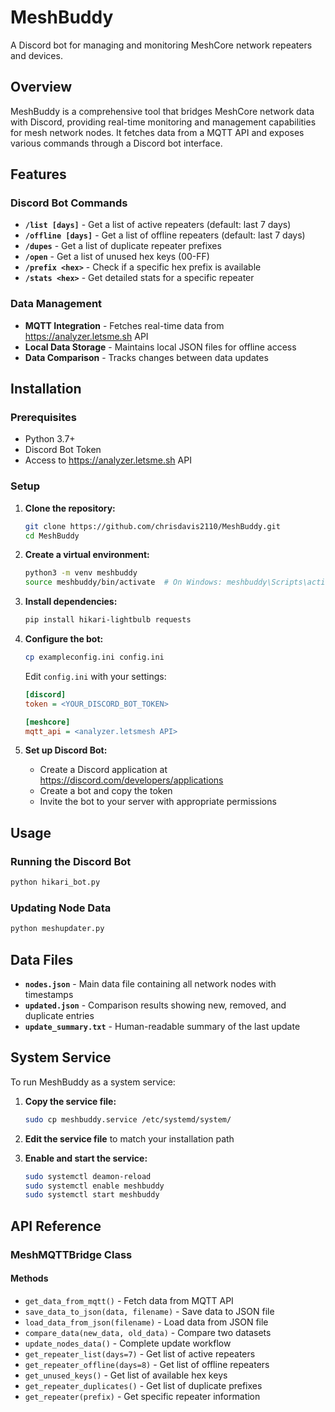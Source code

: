 # MeshBuddy

A Discord bot for managing and monitoring MeshCore network repeaters and devices.

## Overview

MeshBuddy is a comprehensive tool that bridges MeshCore network data with Discord, providing real-time monitoring and management capabilities for mesh network nodes. It fetches data from a MQTT API and exposes various commands through a Discord bot interface.

## Features

### Discord Bot Commands

- **`/list [days]`** - Get a list of active repeaters (default: last 7 days)
- **`/offline [days]`** - Get a list of offline repeaters (default: last 7 days)
- **`/dupes`** - Get a list of duplicate repeater prefixes
- **`/open`** - Get a list of unused hex keys (00-FF)
- **`/prefix <hex>`** - Check if a specific hex prefix is available
- **`/stats <hex>`** - Get detailed stats for a specific repeater

### Data Management

- **MQTT Integration** - Fetches real-time data from https://analyzer.letsme.sh API
- **Local Data Storage** - Maintains local JSON files for offline access
- **Data Comparison** - Tracks changes between data updates


## Installation

### Prerequisites

- Python 3.7+
- Discord Bot Token
- Access to https://analyzer.letsme.sh API

### Setup

1. **Clone the repository:**
   ```bash
   git clone https://github.com/chrisdavis2110/MeshBuddy.git
   cd MeshBuddy
   ```

2. **Create a virtual environment:**
   ```bash
   python3 -m venv meshbuddy
   source meshbuddy/bin/activate  # On Windows: meshbuddy\Scripts\activate
   ```

3. **Install dependencies:**
   ```bash
   pip install hikari-lightbulb requests
   ```

4. **Configure the bot:**
   ```bash
   cp exampleconfig.ini config.ini
   ```

   Edit `config.ini` with your settings:
   ```ini
   [discord]
   token = <YOUR_DISCORD_BOT_TOKEN>

   [meshcore]
   mqtt_api = <analyzer.letsmesh API>
   ```

5. **Set up Discord Bot:**
   - Create a Discord application at https://discord.com/developers/applications
   - Create a bot and copy the token
   - Invite the bot to your server with appropriate permissions

## Usage

### Running the Discord Bot

```bash
python hikari_bot.py
```

### Updating Node Data

```bash
python meshupdater.py
```


## Data Files

- **`nodes.json`** - Main data file containing all network nodes with timestamps
- **`updated.json`** - Comparison results showing new, removed, and duplicate entries
- **`update_summary.txt`** - Human-readable summary of the last update

## System Service

To run MeshBuddy as a system service:

1. **Copy the service file:**
   ```bash
   sudo cp meshbuddy.service /etc/systemd/system/
   ```

2. **Edit the service file** to match your installation path

3. **Enable and start the service:**
   ```bash
   sudo systemctl deamon-reload
   sudo systemctl enable meshbuddy
   sudo systemctl start meshbuddy
   ```

## API Reference

### MeshMQTTBridge Class

#### Methods

- `get_data_from_mqtt()` - Fetch data from MQTT API
- `save_data_to_json(data, filename)` - Save data to JSON file
- `load_data_from_json(filename)` - Load data from JSON file
- `compare_data(new_data, old_data)` - Compare two datasets
- `update_nodes_data()` - Complete update workflow
- `get_repeater_list(days=7)` - Get list of active repeaters
- `get_repeater_offline(days=8)` - Get list of offline repeaters
- `get_unused_keys()` - Get list of available hex keys
- `get_repeater_duplicates()` - Get list of duplicate prefixes
- `get_repeater(prefix)` - Get specific repeater information
